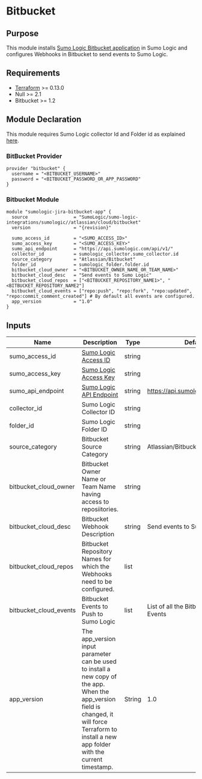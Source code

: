 # Bitbucket

## Purpose

This module installs [Sumo Logic Bitbucket application](https://help.sumologic.com/07Sumo-Logic-Apps/08App_Development/Bitbucket) in Sumo Logic and configures Webhooks in Bitbucket to send events to Sumo Logic.

## Requirements

* [Terraform](https://www.terraform.io/downloads.html) >= 0.13.0
* Null >= 2.1
* Bitbucket >= 1.2

## Module Declaration

This module requires Sumo Logic collector Id and Folder id as explained [here](https://github.com/SumoLogic/terraform-sumologic-sumo-logic-integrations#prerequisites-for-using-modules).

### BitBucket Provider
```shell
provider "bitbucket" {
  username = "<BITBUCKET_USERNAME>"
  password = "<BITBUCKET_PASSWORD_OR_APP_PASSWORD"
}
```

### Bitbucket Module
```shell
module "sumologic-jira-bitbucket-app" {
  source                 = "SumoLogic/sumo-logic-integrations/sumologic//atlassian/cloud/bitbucket"
  version                = "{revision}"

  sumo_access_id         = "<SUMO_ACCESS_ID>"
  sumo_access_key        = "<SUMO_ACCESS_KEY>"
  sumo_api_endpoint      = "https://api.sumologic.com/api/v1/"
  collector_id           = sumologic_collector.sumo_collector.id
  source_category        = "Atlassian/Bitbucket"
  folder_id              = sumologic_folder.folder.id
  bitbucket_cloud_owner  = "<BITBUCKET_OWNER_NAME_OR_TEAM_NAME>"
  bitbucket_cloud_desc   = "Send events to Sumo Logic"
  bitbucket_cloud_repos  = ["<BITBUCKET_REPOSITORY_NAME1>", "<BITBUCKET_REPOSITORY_NAME2"]
  bitbucket_cloud_events = ["repo:push", "repo:fork", "repo:updated", "repo:commit_comment_created"] # By default all events are configured.
  app_version            = "1.0"
}
```

## Inputs

| Name | Description | Type | Default | Required |
|------|-------------|------|---------|:-----:|
|sumo_access_id|[Sumo Logic Access ID](https://help.sumologic.com/Manage/Security/Access-Keys)|string||yes
|sumo_access_key|[Sumo Logic Access Key](https://help.sumologic.com/Manage/Security/Access-Keys)|string||yes
|sumo_api_endpoint|[Sumo Logic API Endpoint](https://help.sumologic.com/APIs/General-API-Information/Sumo-Logic-Endpoints-and-Firewall-Security)|string|https://api.sumologic.com/api/v1/|yes
|collector_id|Sumo Logic Collector ID|string||yes
|folder_id|Sumo Logic Folder ID|string||yes
|source_category|Bitbucket Source Category|string|Atlassian/Bitbucket|yes
|bitbucket_cloud_owner|Bitbucket Owner Name or Team Name having access to reposiitories.|string||yes
|bitbucket_cloud_desc|Bitbucket Webhook Description|string|Send events to Sumo Logic|yes
|bitbucket_cloud_repos|Bitbucket Repository Names for which the Webhooks need to be configured.|list||yes
|bitbucket_cloud_events|Bitbucket Events to Push to Sumo Logic|list|List of all the Bitbucket Cloud Events|yes
|app_version|The app_version input parameter can be used to install a new copy of the app. When the app_version field is changed, it will force Terraform to install a new app folder with the current timestamp.|String|1.0|no